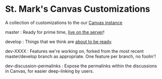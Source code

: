 # St. Mark's Canvas Customizations

A collection of customizations to the our [Canvas instance](http://stmarksschool.instructure.org)

master
: Ready for prime time, [live on the server](http://stmarksschool.instructure.org)!

develop
: Things that we think are [about to be ready](http://stmarksschool.test.instructure.org).

dev-XXXX
: Features we're working on, forked from the most recent master/develop branch as appropriate. One feature per branch, no foolin'!

dev-discussion-permalinks
: Expose the permalinks within the discussions in Canvas, for easier deep-linking by users.